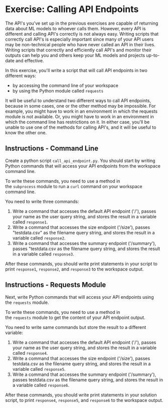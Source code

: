 # Exercise: Calling API Endpoints

The API's you've set up in the previous exercises are capable of returning data about ML models to whoever calls them. However, every API is different and calling API's correctly is not always easy. Writing scripts that correctly call API's is especially important since many of your API users may be non-technical people who have never called an API in their lives. Writing scripts that correctly and efficiently call API's and monitor their outputs can help you and others keep your ML models and projects up-to-date and effective.

In this exercise, you'll write a script that will call API endpoints in two different ways:

- by accessing the command line of your workspace
- by using the Python module called `requests`

It will be useful to understand two different ways to call API endpoints, because in some cases, one or the other method may be impossible. For example, you might have to work in an environment in which the requests module is not available. Or, you might have to work in an environment in which the command line has restrictions on it. In either case, you'll be unable to use one of the methods for calling API's, and it will be useful to know the other one.



## Instructions - Command Line

Create a python script `call_api_endpoint.py`. You should start by writing Python commands that will access your API endpoints from the workspace command line.

To write these commands, you need to use a method in the `subprocess` module to run a `curl` command on your workspace command line.

You need to write three commands:

1. Write a command that accesses the default API endpoint ('/'), passes your name as the user query string, and stores the result in a variable called `response1`.
2. Write a command that accesses the size endpoint ('/size'), passes "testdata.csv" as the filename query string, and stores the result in a variable called `response2`.
3. Write a command that accesses the summary endpoint ('/summary'), passes "testdata.csv as the filename query string, and stores the result in a variable called `response3`.

After these commands, you should write print statements in your script to print `response1`, `response2`, and `response3` to the workspace output.



## Instructions - Requests Module

Next, write Python commands that will access your API endpoints using the `requests` module.

To write these commands, you need to use a method in the `requests` module to get the content of your API endpoint output.

You need to write same commands but store the result to a different variable:

1. Write a command that accesses the default API endpoint ('/'), passes your name as the user query string, and stores the result in a variable called `response4`.
2. Write a command that accesses the size endpoint ('/size'), passes testdata.csv as the filename query string, and stores the result in a variable called `response5`.
3. Write a command that accesses the summary endpoint ('/summary'), passes testdata.csv as the filename query string, and stores the result in a variable called `response6`.

After these commands, you should write print statements in your solution script, to print `response4`, `response5`, and `response6` to the workspace output.




